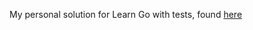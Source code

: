 My personal solution for Learn Go with tests, found [here](https://quii.gitbook.io/learn-go-with-tests/go-fundamentals/integers)